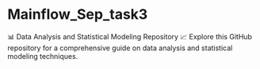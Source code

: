 # Mainflow_Sep_task3
📊 Data Analysis and Statistical Modeling Repository 📈  Explore this GitHub repository for a comprehensive guide on data analysis and statistical modeling techniques.
